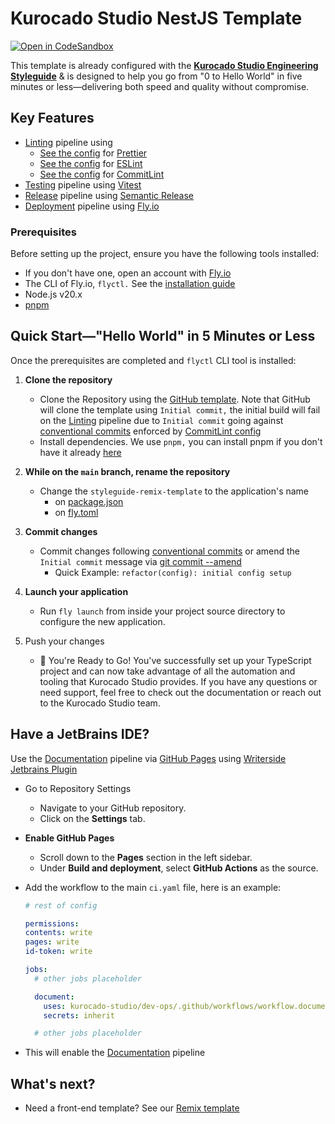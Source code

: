 # Kurocado Studio NestJS Template

[![Open in CodeSandbox](https://codesandbox.io/static/img/play-codesandbox.svg)](https://codesandbox.io/p/sandbox/github/Kurocado-Studio/styleguide-nests-template)

This template is already configured with the
**[Kurocado Studio Engineering Styleguide](https://kurocado.youtrack.cloud/articles/STY-A-1/Project-Charter)**
& is designed to help you go from "0 to Hello World" in five minutes or less—delivering both speed
and quality without compromise.

## Key Features

- [Linting](https://kurocado.youtrack.cloud/articles/PLA-A-5/Lint) pipeline using
  - [See the config](https://kurocado.youtrack.cloud/articles/STY-A-8/Prettier) for
    [Prettier](https://prettier.io)
  - [See the config](https://kurocado.youtrack.cloud/articles/STY-A-10/ESLint) for
    [ESLint](https://eslint.org)
  - [See the config](https://kurocado.youtrack.cloud/articles/STY-A-12/CommitLint) for
    [CommitLint](https://commitlint.js.org)
- [Testing](https://kurocado.youtrack.cloud/articles/PLA-A-6/Test) pipeline using
  [Vitest](https://vitest.dev)
- [Release](https://kurocado.youtrack.cloud/articles/PLA-A-3/Release) pipeline using
  [Semantic Release](https://semantic-release.gitbook.io/semantic-release)
- [Deployment](https://kurocado.youtrack.cloud/articles/PLA-A-4/Deploy) pipeline using
  [Fly.io](https://fly.io/)

### Prerequisites

Before setting up the project, ensure you have the following tools installed:

- If you don't have one, open an account with [Fly.io](https://fly.io/)
- The CLI of Fly.io, `flyctl.` See the [installation guide](https://fly.io/docs/flyctl/install/)
- Node.js v20.x
- [pnpm](https://pnpm.io/installation)

## Quick Start—"Hello World" in 5 Minutes or Less

Once the prerequisites are completed and `flyctl` CLI tool is installed:

1. **Clone the repository**

   - Clone the Repository using the
     [GitHub template](https://github.com/new?template_name=styleguide-remix-template&template_owner=Kurocado-Studio).
     Note that GitHub will clone the template using `Initial commit,` the initial build will fail on
     the [Linting](https://kurocado.youtrack.cloud/articles/PLA-A-5/Lint) pipeline due to
     `Initial commit` going against [conventional commits](https://conventionalcommits.org/)
     enforced by [CommitLint config](https://kurocado.youtrack.cloud/articles/STY-A-12/CommitLint)
   - Install dependencies. We use `pnpm,` you can install pnpm if you don't have it already
     [here](https://pnpm.io/)

2. **While on the `main` branch, rename the repository**

   - Change the `styleguide-remix-template` to the application's name
     - on [package.json](./package.json)
     - on [fly.toml](./fly.toml)

3. **Commit changes**

   - Commit changes following [conventional commits](https://conventionalcommits.org/) or amend the
     `Initial commit` message via
     [git commit --amend](https://git-scm.com/book/id/v2/Git-Tools-Rewriting-History)
     - Quick Example: `refactor(config): initial config setup`

4. **Launch your application**

   - Run `fly launch` from inside your project source directory to configure the new application.

5. Push your changes

   - 🎉 You're Ready to Go! You've successfully set up your TypeScript project and can now take
     advantage of all the automation and tooling that Kurocado Studio provides. If you have any
     questions or need support, feel free to check out the documentation or reach out to the
     Kurocado Studio team.

## Have a JetBrains IDE?

Use the [Documentation](https://kurocado.youtrack.cloud/articles/PLA-A-7/Document) pipeline via
[GitHub Pages](https://pages.github.com) using
[Writerside Jetbrains Plugin](https://plugins.jetbrains.com/plugin/20158-writerside)

- Go to Repository Settings
  - Navigate to your GitHub repository.
  - Click on the **Settings** tab.
- **Enable GitHub Pages**
  - Scroll down to the **Pages** section in the left sidebar.
  - Under **Build and deployment**, select **GitHub Actions** as the source.
- Add the workflow to the main `ci.yaml` file, here is an example:

  ```yaml
  # rest of config

  permissions:
  contents: write
  pages: write
  id-token: write

  jobs:
    # other jobs placeholder

    document:
      uses: kurocado-studio/dev-ops/.github/workflows/workflow.document.yml@main
      secrets: inherit

    # other jobs placeholder
  ```

- This will enable the [Documentation](https://kurocado.youtrack.cloud/articles/PLA-A-7/Document)
  pipeline

## What's next?

- Need a front-end template? See our
  [Remix template](https://github.com/Kurocado-Studio/styleguide-nests-template)
